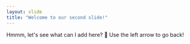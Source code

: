 ```yaml
---
layout: slide
title: "Welcome to our second slide!"
---
```

Hmmm, let's see what can I add here? :thinking:
Use the left arrow to go back!
